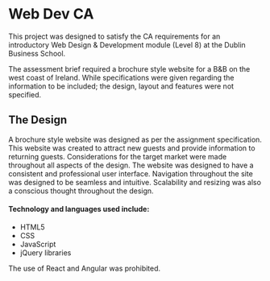# Web Dev CA

This project was designed to satisfy the CA requirements for an introductory Web Design & Development module (Level 8) at the Dublin Business School.

The assessment brief required a brochure style website for a B&B on the west coast of Ireland. While specifications were given regarding the information to be included; the design, layout and features were not specified. 

## The Design
A  brochure style website was designed as per the assignment specification. This website was created to attract new guests and provide information to returning guests. 
Considerations for the target market were made throughout all aspects of the design. The website was designed to have a consistent and professional user interface. Navigation  throughout the site was designed to be seamless and intuitive. Scalability and resizing was also a conscious thought throughout the design.

#### Technology and languages used include: 
* HTML5
* CSS
* JavaScript
* jQuery libraries

The use of React and Angular was prohibited. 

